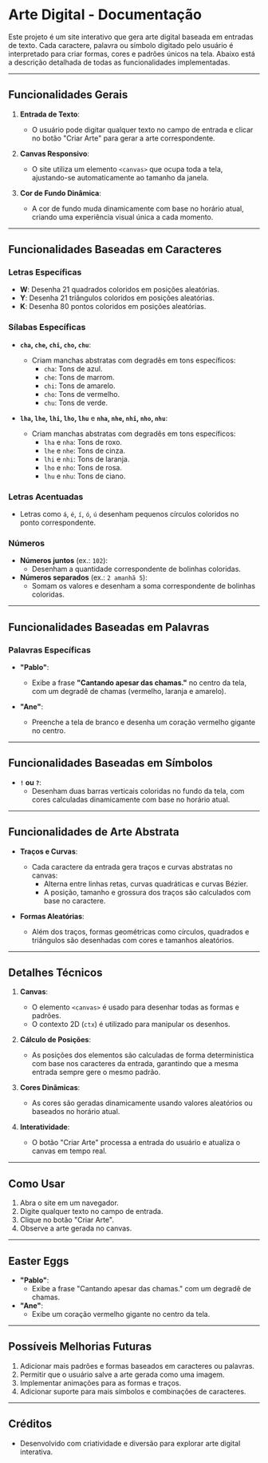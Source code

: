 # Arte Digital - Documentação

Este projeto é um site interativo que gera arte digital baseada em entradas de texto. Cada caractere, palavra ou símbolo digitado pelo usuário é interpretado para criar formas, cores e padrões únicos na tela. Abaixo está a descrição detalhada de todas as funcionalidades implementadas.

---

## Funcionalidades Gerais

1. **Entrada de Texto**:
   - O usuário pode digitar qualquer texto no campo de entrada e clicar no botão "Criar Arte" para gerar a arte correspondente.

2. **Canvas Responsivo**:
   - O site utiliza um elemento `<canvas>` que ocupa toda a tela, ajustando-se automaticamente ao tamanho da janela.

3. **Cor de Fundo Dinâmica**:
   - A cor de fundo muda dinamicamente com base no horário atual, criando uma experiência visual única a cada momento.

---

## Funcionalidades Baseadas em Caracteres

### Letras Específicas
- **W**: Desenha 21 quadrados coloridos em posições aleatórias.
- **Y**: Desenha 21 triângulos coloridos em posições aleatórias.
- **K**: Desenha 80 pontos coloridos em posições aleatórias.

### Sílabas Específicas
- **`cha`, `che`, `chi`, `cho`, `chu`**:
  - Criam manchas abstratas com degradês em tons específicos:
    - `cha`: Tons de azul.
    - `che`: Tons de marrom.
    - `chi`: Tons de amarelo.
    - `cho`: Tons de vermelho.
    - `chu`: Tons de verde.

- **`lha`, `lhe`, `lhi`, `lho`, `lhu`** e **`nha`, `nhe`, `nhi`, `nho`, `nhu`**:
  - Criam manchas abstratas com degradês em tons específicos:
    - `lha` e `nha`: Tons de roxo.
    - `lhe` e `nhe`: Tons de cinza.
    - `lhi` e `nhi`: Tons de laranja.
    - `lho` e `nho`: Tons de rosa.
    - `lhu` e `nhu`: Tons de ciano.

### Letras Acentuadas
- Letras como `á`, `é`, `í`, `ó`, `ú` desenham pequenos círculos coloridos no ponto correspondente.

### Números
- **Números juntos** (ex.: `102`):
  - Desenham a quantidade correspondente de bolinhas coloridas.
- **Números separados** (ex.: `2 amanhã 5`):
  - Somam os valores e desenham a soma correspondente de bolinhas coloridas.

---

## Funcionalidades Baseadas em Palavras

### Palavras Específicas
- **"Pablo"**:
  - Exibe a frase **"Cantando apesar das chamas."** no centro da tela, com um degradê de chamas (vermelho, laranja e amarelo).

- **"Ane"**:
  - Preenche a tela de branco e desenha um coração vermelho gigante no centro.

---

## Funcionalidades Baseadas em Símbolos

- **`!` ou `?`**:
  - Desenham duas barras verticais coloridas no fundo da tela, com cores calculadas dinamicamente com base no horário atual.

---

## Funcionalidades de Arte Abstrata

- **Traços e Curvas**:
  - Cada caractere da entrada gera traços e curvas abstratas no canvas:
    - Alterna entre linhas retas, curvas quadráticas e curvas Bézier.
    - A posição, tamanho e grossura dos traços são calculados com base no caractere.

- **Formas Aleatórias**:
  - Além dos traços, formas geométricas como círculos, quadrados e triângulos são desenhadas com cores e tamanhos aleatórios.

---

## Detalhes Técnicos

1. **Canvas**:
   - O elemento `<canvas>` é usado para desenhar todas as formas e padrões.
   - O contexto 2D (`ctx`) é utilizado para manipular os desenhos.

2. **Cálculo de Posições**:
   - As posições dos elementos são calculadas de forma determinística com base nos caracteres da entrada, garantindo que a mesma entrada sempre gere o mesmo padrão.

3. **Cores Dinâmicas**:
   - As cores são geradas dinamicamente usando valores aleatórios ou baseados no horário atual.

4. **Interatividade**:
   - O botão "Criar Arte" processa a entrada do usuário e atualiza o canvas em tempo real.

---

## Como Usar

1. Abra o site em um navegador.
2. Digite qualquer texto no campo de entrada.
3. Clique no botão "Criar Arte".
4. Observe a arte gerada no canvas.

---

## Easter Eggs

- **"Pablo"**:
  - Exibe a frase "Cantando apesar das chamas." com um degradê de chamas.
- **"Ane"**:
  - Exibe um coração vermelho gigante no centro da tela.

---

## Possíveis Melhorias Futuras

1. Adicionar mais padrões e formas baseados em caracteres ou palavras.
2. Permitir que o usuário salve a arte gerada como uma imagem.
3. Implementar animações para as formas e traços.
4. Adicionar suporte para mais símbolos e combinações de caracteres.

---

## Créditos

- Desenvolvido com criatividade e diversão para explorar arte digital interativa.